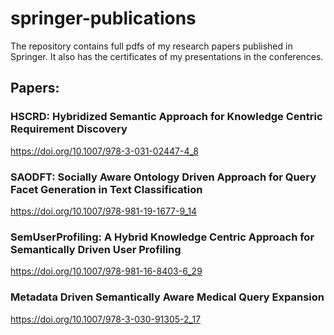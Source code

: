 # springer-publications
The repository contains full pdfs of my research papers published in Springer. It also has the certificates of my presentations in the conferences.

## Papers:
### HSCRD: Hybridized Semantic Approach for Knowledge Centric Requirement Discovery 
https://doi.org/10.1007/978-3-031-02447-4_8

### SAODFT: Socially Aware Ontology Driven Approach for Query Facet Generation in Text Classification 
https://doi.org/10.1007/978-981-19-1677-9_14

### SemUserProfiling: A Hybrid Knowledge Centric Approach for Semantically Driven User Profiling 
https://doi.org/10.1007/978-981-16-8403-6_29

### Metadata Driven Semantically Aware Medical Query Expansion 
https://doi.org/10.1007/978-3-030-91305-2_17
